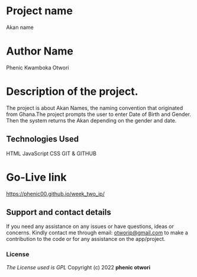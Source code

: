 
# Project name
Akan name
# Author Name
Phenic Kwamboka Otwori
# Description of the project.
The  project is about Akan Names, the naming convention that originated from Ghana.The project prompts the user to enter Date of Birth and Gender. Then the system returns the Akan depending on the gender and date. 
## Technologies Used
HTML
JavaScript
CSS
GIT & GITHUB

# Go-Live link
 
https://phenic00.github.io/week_two_ip/
 
## Support and contact details
If you need any assistance on any issues or have questions, ideas or concerns. Kindly contact me through email: otworip@gmail.com to make a contribution to the code or for any assistance on the app/project.
### License
_The License used is GPL_
Copyright (c) 2022 **phenic otwori**
 